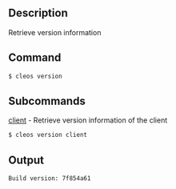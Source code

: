 ## Description

Retrieve version information

## Command

```sh
$ cleos version
```

## Subcommands
[client](client) - Retrieve version information of the client

```sh
$ cleos version client
```

## Output


```console
Build version: 7f854a61
```
